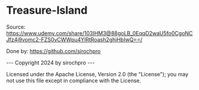 # Treasure-Island

Source: https://www.udemy.com/share/103IHM3@88goLB_0EqqD2waU5fo0CgoNCJfz4j9vomc2-FZS0vCWWpu4YlRtRoash2ghjHbIwQ==/

Done by: https://github.com/sirochpro

--- Copyright 2024 by sirochpro ---

Licensed under the Apache License, Version 2.0 (the "License"); you may not use this file except in compliance with the License.
